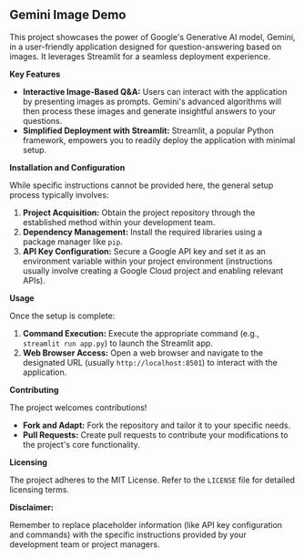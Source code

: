 

## Gemini Image Demo

This project showcases the power of Google's Generative AI model, Gemini, in a user-friendly application designed for question-answering based on images. It leverages Streamlit for a seamless deployment experience.

**Key Features**

* **Interactive Image-Based Q&A:** Users can interact with the application by presenting images as prompts. Gemini's advanced algorithms will then process these images and generate insightful answers to your questions.
* **Simplified Deployment with Streamlit:** Streamlit, a popular Python framework, empowers you to readily deploy the application with minimal setup.


**Installation and Configuration**

While specific instructions cannot be provided here, the general setup process typically involves:

1. **Project Acquisition:** Obtain the project repository through the established method within your development team.
2. **Dependency Management:** Install the required libraries using a package manager like `pip`.
3. **API Key Configuration:** Secure a Google API key and set it as an environment variable within your project environment (instructions usually involve creating a Google Cloud project and enabling relevant APIs).

**Usage**

Once the setup is complete:

1. **Command Execution:** Execute the appropriate command (e.g., `streamlit run app.py`) to launch the Streamlit app.
2. **Web Browser Access:** Open a web browser and navigate to the designated URL (usually `http://localhost:8501`) to interact with the application.

**Contributing**

The project welcomes contributions!

* **Fork and Adapt:** Fork the repository and tailor it to your specific needs.
* **Pull Requests:** Create pull requests to contribute your modifications to the project's core functionality.

**Licensing**

The project adheres to the MIT License. Refer to the `LICENSE` file for detailed licensing terms.

**Disclaimer:**

Remember to replace placeholder information (like API key configuration and commands) with the specific instructions provided by your development team or project managers.
